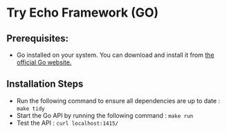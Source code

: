 # Try Echo Framework (GO)

## Prerequisites:

- Go installed on your system. You can download and install it from [the official Go website.](https://go.dev/dl/ "Build simple, secure, scalable systems with Go")

## Installation Steps

- Run the following command to ensure all dependencies are up to date : `make tidy`
- Start the Go API by running the following command : `make run`
- Test the API : `curl localhost:1415/`
